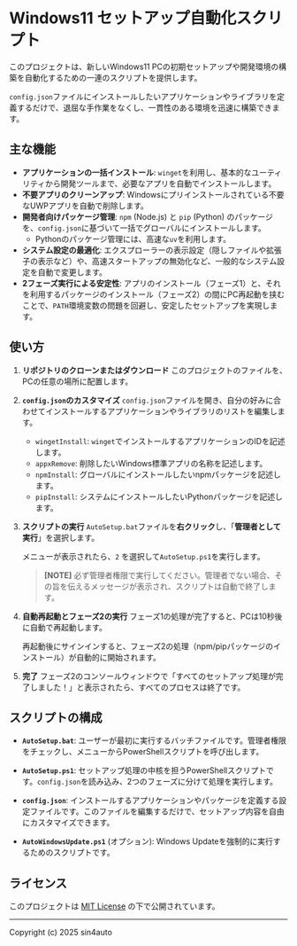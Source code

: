 # Windows11 セットアップ自動化スクリプト

このプロジェクトは、新しいWindows11 PCの初期セットアップや開発環境の構築を自動化するための一連のスクリプトを提供します。

`config.json`ファイルにインストールしたいアプリケーションやライブラリを定義するだけで、退屈な手作業をなくし、一貫性のある環境を迅速に構築できます。

## 主な機能

- **アプリケーションの一括インストール**: `winget`を利用し、基本的なユーティリティから開発ツールまで、必要なアプリを自動でインストールします。
- **不要アプリのクリーンアップ**: Windowsにプリインストールされている不要なUWPアプリを自動で削除します。
- **開発者向けパッケージ管理**: `npm` (Node.js) と `pip` (Python) のパッケージを、`config.json`に基づいて一括でグローバルにインストールします。
    - Pythonのパッケージ管理には、高速な`uv`を利用します。
- **システム設定の最適化**: エクスプローラーの表示設定（隠しファイルや拡張子の表示など）や、高速スタートアップの無効化など、一般的なシステム設定を自動で変更します。
- **2フェーズ実行による安定性**: アプリのインストール（フェーズ1）と、それを利用するパッケージのインストール（フェーズ2）の間にPC再起動を挟むことで、`PATH`環境変数の問題を回避し、安定したセットアップを実現します。

## 使い方

1.  **リポジトリのクローンまたはダウンロード**
    このプロジェクトのファイルを、PCの任意の場所に配置します。

2.  **`config.json`のカスタマイズ**
    `config.json`ファイルを開き、自分の好みに合わせてインストールするアプリケーションやライブラリのリストを編集します。
    - `wingetInstall`: `winget`でインストールするアプリケーションのIDを記述します。
    - `appxRemove`: 削除したいWindows標準アプリの名称を記述します。
    - `npmInstall`: グローバルにインストールしたいnpmパッケージを記述します。
    - `pipInstall`: システムにインストールしたいPythonパッケージを記述します。

3.  **スクリプトの実行**
    `AutoSetup.bat`ファイルを**右クリック**し、「**管理者として実行**」を選択します。
    
    メニューが表示されたら、`2` を選択して`AutoSetup.ps1`を実行します。

    > **[NOTE]**
    > 必ず管理者権限で実行してください。管理者でない場合、その旨を伝えるメッセージが表示され、スクリプトは自動で終了します。

4.  **自動再起動とフェーズ2の実行**
    フェーズ1の処理が完了すると、PCは10秒後に自動で再起動します。
    
    再起動後にサインインすると、フェーズ2の処理（npm/pipパッケージのインストール）が自動的に開始されます。

5.  **完了**
    フェーズ2のコンソールウィンドウで「すべてのセットアップ処理が完了しました！」と表示されたら、すべてのプロセスは終了です。

## スクリプトの構成

- **`AutoSetup.bat`**:
  ユーザーが最初に実行するバッチファイルです。管理者権限をチェックし、メニューからPowerShellスクリプトを呼び出します。

- **`AutoSetup.ps1`**:
  セットアップ処理の中核を担うPowerShellスクリプトです。`config.json`を読み込み、2つのフェーズに分けて処理を実行します。

- **`config.json`**:
  インストールするアプリケーションやパッケージを定義する設定ファイルです。このファイルを編集するだけで、セットアップ内容を自由にカスタマイズできます。

- **`AutoWindowsUpdate.ps1`** (オプション):
  Windows Updateを強制的に実行するためのスクリプトです。

## ライセンス

このプロジェクトは [MIT License](LICENSE) の下で公開されています。

---
Copyright (c) 2025 sin4auto
